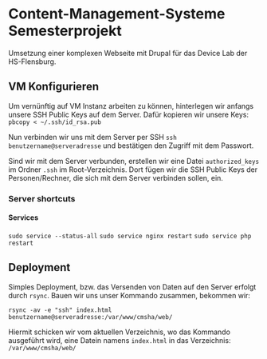 # Content-Management-Systeme Semesterprojekt
Umsetzung einer komplexen Webseite mit Drupal für das Device Lab der HS-Flensburg.

## VM Konfigurieren
Um vernünftig auf VM Instanz arbeiten zu können, hinterlegen wir anfangs unsere SSH Public Keys auf dem Server.
Dafür kopieren wir unsere Keys:
`pbcopy < ~/.ssh/id_rsa.pub`

Nun verbinden wir uns mit dem Server per SSH `ssh benutzername@serveradresse` und bestätigen den Zugriff mit dem Passwort.

Sind wir mit dem Server verbunden, erstellen wir eine Datei `authorized_keys` im Ordner `.ssh` im Root-Verzeichnis. Dort fügen wir die SSH Public Keys der Personen/Rechner, die sich mit dem Server verbinden sollen, ein.

### Server shortcuts 

#### Services

`sudo service --status-all`
`sudo service nginx restart`
`sudo service php restart`

## Deployment

Simples Deployment, bzw. das Versenden von Daten auf den Server erfolgt durch `rsync`. Bauen wir uns unser Kommando zusammen, bekommen wir:

`rsync -av -e "ssh" index.html benutzername@serveradresse:/var/www/cmsha/web/`

Hiermit schicken wir vom aktuellen Verzeichnis, wo das Kommando ausgeführt wird, eine Datein namens `index.html` in das Verzeichnis: `/var/www/cmsha/web/`
